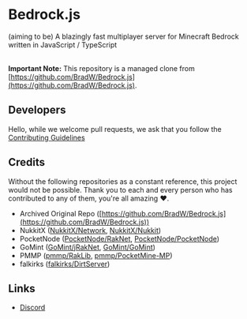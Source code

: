# Bedrock.js 
(aiming to be) A blazingly fast multiplayer server for Minecraft Bedrock written in JavaScript / TypeScript <br /><br />

**Important Note:** This repository is a managed clone from [https://github.com/BradW/Bedrock.js](https://github.com/BradW/Bedrock.js).

## Developers
Hello, while we welcome pull requests, we ask that you follow the [Contributing Guidelines](https://github.com/BedrockJS/Bedrock.js/blob/master/CONTRIBUTING.md)

## Credits
Without the following repositories as a constant reference, this project would not be possible. Thank you to each and every person who has contributed to any of them, you're all amazing :heart:.
-   Archived Original Repo ([https://github.com/BradW/Bedrock.js](https://github.com/BradW/Bedrock.js))
-   NukkitX ([NukkitX/Network](https://github.com/NukkitX/Network), [NukkitX/Nukkit](https://github.com/NukkitX/Nukkit))
-   PocketNode ([PocketNode/RakNet](https://github.com/PocketNode/RakNet), [PocketNode/PocketNode](https://github.com/PocketNode/PocketNode))
-   GoMint ([GoMint/jRakNet](https://github.com/GoMint/jRakNet), [GoMint/GoMint](https://github.com/GoMint/GoMint))
-   PMMP ([pmmp/RakLib](https://github.com/pmmp/RakLib), [pmmp/PocketMine-MP](https://github.com/pmmp/PocketMine-MP))
-   falkirks ([falkirks/DirtServer](https://github.com/falkirks/DirtServer))

## Links
-   [Discord](https://discord.gg/eFHw4ux)

